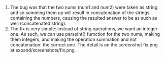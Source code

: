 1. The bug was that the two nums (num1 and num2) were taken as string and so summing them up will result in concatenation of the strings containing the numbers, causing the resulted answer to be as such as well (concatenated string).
2. The fix is very simple: instead of string operations, we want an integer one. As such, we can use parseInt() fumction for the two nums, making them integers, and making the operation summation and not concatenation: the correct one. The detail is on the screenshot fix.png at expand/screenshots/fix.png.
